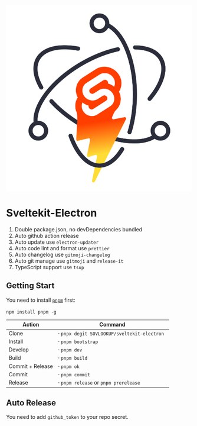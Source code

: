 <p align="center">
  <img src="static/sveltekit-electron.svg" />
</p>

# Sveltekit-Electron

1. Double package.json, no devDependencies bundled
2. Auto github action release
3. Auto update use `electron-updater`
4. Auto code lint and format use `prettier`
5. Auto changelog use `gitmoji-changelog`
6. Auto git manage use `gitmoji` and `release-it`
7. TypeScript support use `tsup`

## Getting Start

You need to install [`pnpm`](https://github.com/pnpm/pnpm) first:

`npm install pnpm -g`

| Action           | Command                                      |
| ---------------- | -------------------------------------------- |
| Clone            | · `pnpx degit SOVLOOKUP/sveltekit-electron ` |
| Install          | · `pnpm bootstrap`                           |
| Develop          | · `pnpm dev`                                 |
| Build            | · `pnpm build`                               |
| Commit + Release | · `pnpm ok`                                  |
| Commit           | · `pnpm commit`                              |
| Release          | · `pnpm release` or `pnpm prerelease`        |

## Auto Release

You need to add `github_token` to your repo secret.
